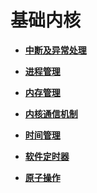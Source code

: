 # 基础内核<a name="ZH-CN_TOPIC_0000001123091601"></a>

-   **[中断及异常处理](kernel-small-basic-breakdeal.md)**  

-   **[进程管理](kernel-small-basic-manage.md)**  

-   **[内存管理](kernel-small-basic-inner.md)**  

-   **[内核通信机制](kernel-small-basic-trans.md)**  

-   **[时间管理](kernel-small-basic-time.md)**  

-   **[软件定时器](kernel-small-basic-trans-soft.md)**  

-   **[原子操作](kernel-small-basic-atom.md)**  


